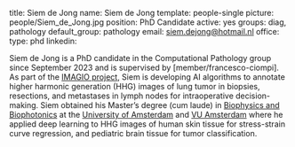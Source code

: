 title: Siem de Jong
name: Siem de Jong
template: people-single
picture: people/Siem_de_Jong.jpg
position: PhD Candidate
active: yes
groups: diag, pathology
default_group: pathology
email: siem.dejong@hotmail.nl
office: 
type: phd
linkedin: 

Siem de Jong is a PhD candidate in the Computational Pathology group since September 2023 and is supervised by [member/francesco-ciompi]. As part of the [IMAGIO project](https://imagioproject.eu/), Siem is developing AI algorithms to annotate higher harmonic generation (HHG) images of lung tumor in biopsies, resections, and metastases in lymph nodes for intraoperative decision-making. Siem obtained his Master’s degree (cum laude) in [Biophysics and Biophotonics](https://www.uva.nl/shared-content/programmas/en/masters/physics-and-astronomy-biophysics-and-biophotonics/biophysics-and-biophotonics.html) at the [University of Amsterdam](https://www.uva.nl/en) and [VU Amsterdam](https://vu.nl/en) where he applied deep learning to HHG images of human skin tissue for stress-strain curve regression, and pediatric brain tissue for tumor classification.